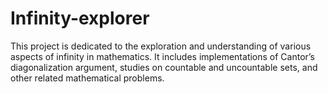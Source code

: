 # Infinity-explorer
This project is dedicated to the exploration and understanding of various aspects of infinity in mathematics. It includes implementations of Cantor’s diagonalization argument, studies on countable and uncountable sets, and other related mathematical problems.

